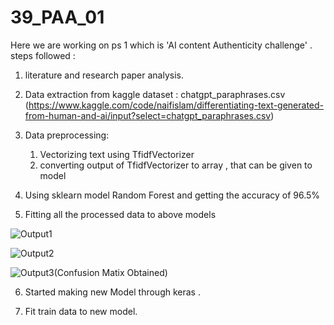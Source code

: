 # 39_PAA_01

Here we are working on ps 1 which is 'AI content Authenticity challenge' .
steps followed :

1. literature and research paper analysis.
2. Data extraction from kaggle
   dataset : chatgpt_paraphrases.csv (https://www.kaggle.com/code/naifislam/differentiating-text-generated-from-human-and-ai/input?select=chatgpt_paraphrases.csv)

3. Data preprocessing:
   1. Vectorizing text using TfidfVectorizer
   2. converting output of TfidfVectorizer to array , that can be given to model
4. Using sklearn model Random Forest and getting the accuracy of 96.5%

5. Fitting all the processed data to above models

 ![Output1](https://github.com/PrashantBarai/39_PAA_01/assets/144236026/c29479f8-790a-492f-9da6-3a5ec68a3f0b)

 ![Output2](https://github.com/PrashantBarai/39_PAA_01/assets/144236026/1990a40e-bc7e-4222-9fc6-f73a8d772a52)

 ![Output3(Confusion Matix Obtained)](https://github.com/PrashantBarai/39_PAA_01/assets/144236026/5885ed41-6a8c-478b-8f87-1cc1c4ac7cb2)


6. Started making new Model through keras .

7. Fit train data to new model.
